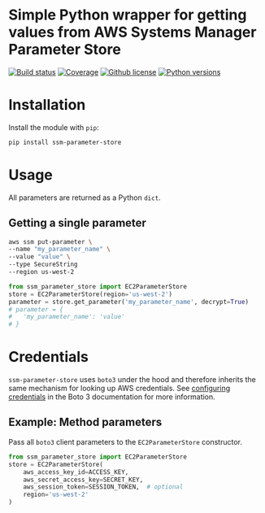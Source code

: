 Simple Python wrapper for getting values from AWS Systems Manager
Parameter Store
=============================================================

[![Build status](https://img.shields.io/travis/christippett/ssm-parameter-store.svg)](https://travis-ci.org/christippett/ssm-parameter-store)
[![Coverage](https://img.shields.io/coveralls/github/christippett/ssm-parameter-store.svg)](https://coveralls.io/github/christippett/ssm-parameter-store?branch=master)
[![Github license](https://img.shields.io/github/license/christippett/ssm-parameter-store.svg)](https://github.com/christippett/ssm-parameter-store)
[![Python versions](https://img.shields.io/pypi/pyversions/ssm-parameter-store.svg)](https://pypi.python.org/pypi/ssm-parameter-store)

Installation
============

Install the module with `pip`:

``` bash
pip install ssm-parameter-store
```

Usage
=====

All parameters are returned as a Python `dict`.

Getting a single parameter
--------------------------

``` bash
aws ssm put-parameter \
--name "my_parameter_name" \
--value "value" \
--type SecureString
--region us-west-2
```

``` python
from ssm_parameter_store import EC2ParameterStore
store = EC2ParameterStore(region='us-west-2')
parameter = store.get_parameter('my_parameter_name', decrypt=True)
# parameter = {
#   'my_parameter_name': 'value'
# }
```

Credentials
===========

`ssm-parameter-store` uses `boto3` under the hood and therefore inherits
the same mechanism for looking up AWS credentials. See [configuring
credentials](https://boto3.readthedocs.io/en/latest/guide/configuration.html#configuring-credentials)
in the Boto 3 documentation for more information.

Example: Method parameters
--------------------------

Pass all `boto3` client parameters to the `EC2ParameterStore`
constructor.

``` python
from ssm_parameter_store import EC2ParameterStore
store = EC2ParameterStore(
    aws_access_key_id=ACCESS_KEY,
    aws_secret_access_key=SECRET_KEY,
    aws_session_token=SESSION_TOKEN,  # optional
    region='us-west-2'
)
```
